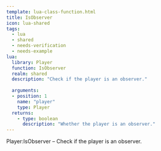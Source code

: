 ```yaml
---
template: lua-class-function.html
title: IsObserver
icon: lua-shared
tags:
  - lua
  - shared
  - needs-verification
  - needs-example
lua:
  library: Player
  function: IsObserver
  realm: shared
  description: "Check if the player is an observer."
  
  arguments:
  - position: 1
    name: "player"
    type: Player
  returns:
    - type: boolean
      description: "Whether the player is an observer."
---
```


<div class="lua__search__keywords">
Player:IsObserver &#x2013; Check if the player is an observer.
</div>
